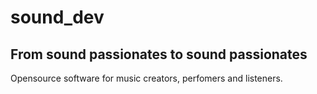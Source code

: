 # sound_dev

## From sound passionates to sound passionates

Opensource software for music creators, perfomers and listeners.